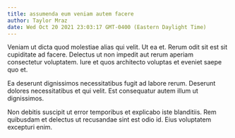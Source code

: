 ```yaml
---
title: assumenda eum veniam autem facere
author: Taylor Mraz
date: Wed Oct 20 2021 23:03:17 GMT-0400 (Eastern Daylight Time)
---
```

Veniam ut dicta quod molestiae alias qui velit. Ut ea et. Rerum odit sit est sit cupiditate ad facere. Delectus ut non impedit aut rerum aperiam consectetur voluptatem. Iure et quos architecto voluptas et eveniet saepe quo et.

 Ea deserunt dignissimos necessitatibus fugit ad labore rerum. Deserunt dolores necessitatibus et qui velit. Est consequatur autem illum ut dignissimos.

 Non debitis suscipit ut error temporibus et explicabo iste blanditiis. Rem quibusdam et delectus ut recusandae sint est odio id. Eius voluptatem excepturi enim.